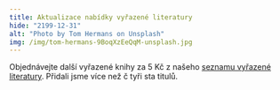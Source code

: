 ```yaml
---
title: Aktualizace nabídky vyřazené literatury
hide: "2199-12-31"
alt: "Photo by Tom Hermans on Unsplash"
img: /img/tom-hermans-9BoqXzEeQqM-unsplash.jpg
---
```


Objednávejte další vyřazené knihy za 5 Kč z našeho [seznamu vyřazené literatury](https://knihovna.pedf.cuni.cz/wp/). Přidali jsme více než č tyři sta titulů.
